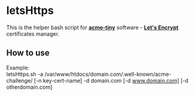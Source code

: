 # letsHttps
This is the helper bash script for [**acme-tiny**](https://github.com/diafygi/acme-tiny) software - [**Let's Encrypt**](https://letsencrypt.org/) certificates manager.

## How to use
Example:  
letsHttps.sh  -a /var/www/htdocs/domain.com/.well-known/acme-challenge/ [-n key-cert-name] -d domain.com [-d www.domain.com] [-d otherdomain.com]
